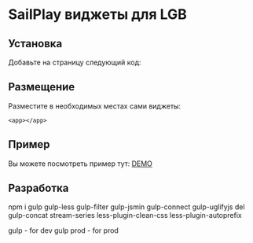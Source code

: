 # SailPlay виджеты для LGB

## Установка

Добавьте на страницу следующий код:

   <script type="text/javascript">
          var AUTH_HASH = 'AUTH HASH';
              document.addEventListener('DOMContentLoaded', function () {
                  var s = document.createElement("script");
                  s.type = "text/javascript";
                  s.src = "dist/js/main.min.js";
                  document.getElementsByTagName("head")[0].appendChild(s);
                  var ss = document.createElement("link");
                  ss.type = "text/css";
                  ss.rel = "stylesheet";
                  ss.href = "dist/css/main.css";
                  document.getElementsByTagName("head")[0].appendChild(ss);
              });

   </script>


## Размещение
Разместите в необходимых местах сами виджеты:
   
    <app></app>

## Пример

Вы можете посмотреть пример тут: [DEMO](http://dev4you.info/test/lgb/ "Demo")

## Разработка

npm i gulp gulp-less gulp-filter gulp-jsmin gulp-connect gulp-uglifyjs del gulp-concat stream-series less-plugin-clean-css less-plugin-autoprefix

gulp - for dev
gulp prod - for prod